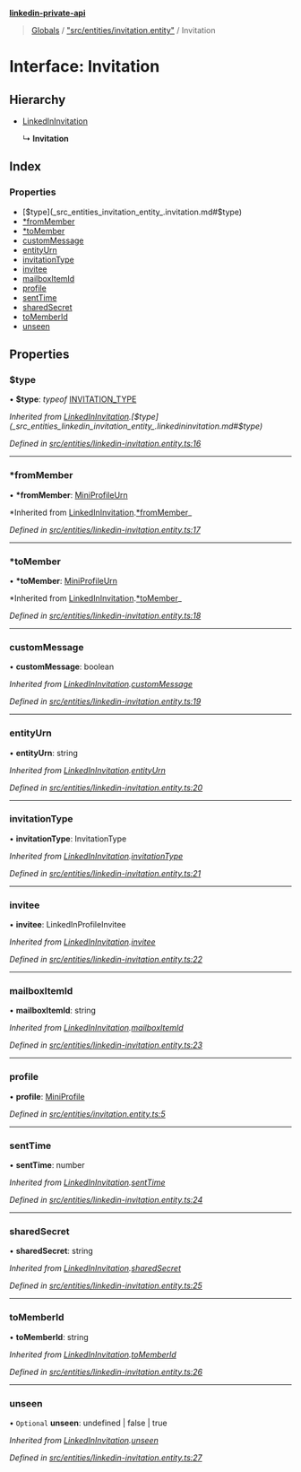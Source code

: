 **[linkedin-private-api](../README.md)**

> [Globals](../globals.md) / ["src/entities/invitation.entity"](../modules/_src_entities_invitation_entity_.md) / Invitation

# Interface: Invitation

## Hierarchy

- [LinkedInInvitation](_src_entities_linkedin_invitation_entity_.linkedininvitation.md)

  ↳ **Invitation**

## Index

### Properties

- [$type](_src_entities_invitation_entity_.invitation.md#$type)
- [\*fromMember](_src_entities_invitation_entity_.invitation.md#*frommember)
- [\*toMember](_src_entities_invitation_entity_.invitation.md#*tomember)
- [customMessage](_src_entities_invitation_entity_.invitation.md#custommessage)
- [entityUrn](_src_entities_invitation_entity_.invitation.md#entityurn)
- [invitationType](_src_entities_invitation_entity_.invitation.md#invitationtype)
- [invitee](_src_entities_invitation_entity_.invitation.md#invitee)
- [mailboxItemId](_src_entities_invitation_entity_.invitation.md#mailboxitemid)
- [profile](_src_entities_invitation_entity_.invitation.md#profile)
- [sentTime](_src_entities_invitation_entity_.invitation.md#senttime)
- [sharedSecret](_src_entities_invitation_entity_.invitation.md#sharedsecret)
- [toMemberId](_src_entities_invitation_entity_.invitation.md#tomemberid)
- [unseen](_src_entities_invitation_entity_.invitation.md#unseen)

## Properties

### $type

• **$type**: _typeof_ [INVITATION_TYPE](../modules/_src_entities_linkedin_invitation_entity_.md#invitation_type)

_Inherited from [LinkedInInvitation](_src_entities_linkedin_invitation_entity_.linkedininvitation.md).[$type](_src_entities_linkedin_invitation_entity_.linkedininvitation.md#$type)_

_Defined in [src/entities/linkedin-invitation.entity.ts:16](https://github.com/eilonmore/linkedin-private-api/blob/354b20a/src/entities/linkedin-invitation.entity.ts#L16)_

---

### \*fromMember

• **\*fromMember**: [MiniProfileUrn](../modules/_src_entities_linkedin_mini_profile_entity_.md#miniprofileurn)

*Inherited from [LinkedInInvitation](_src_entities_linkedin_invitation_entity_.linkedininvitation.md).[*fromMember](_src_entities_linkedin_invitation_entity_.linkedininvitation.md#_frommember)_

_Defined in [src/entities/linkedin-invitation.entity.ts:17](https://github.com/eilonmore/linkedin-private-api/blob/354b20a/src/entities/linkedin-invitation.entity.ts#L17)_

---

### \*toMember

• **\*toMember**: [MiniProfileUrn](../modules/_src_entities_linkedin_mini_profile_entity_.md#miniprofileurn)

*Inherited from [LinkedInInvitation](_src_entities_linkedin_invitation_entity_.linkedininvitation.md).[*toMember](_src_entities_linkedin_invitation_entity_.linkedininvitation.md#_tomember)_

_Defined in [src/entities/linkedin-invitation.entity.ts:18](https://github.com/eilonmore/linkedin-private-api/blob/354b20a/src/entities/linkedin-invitation.entity.ts#L18)_

---

### customMessage

• **customMessage**: boolean

_Inherited from [LinkedInInvitation](_src_entities_linkedin_invitation_entity_.linkedininvitation.md).[customMessage](_src_entities_linkedin_invitation_entity_.linkedininvitation.md#custommessage)_

_Defined in [src/entities/linkedin-invitation.entity.ts:19](https://github.com/eilonmore/linkedin-private-api/blob/354b20a/src/entities/linkedin-invitation.entity.ts#L19)_

---

### entityUrn

• **entityUrn**: string

_Inherited from [LinkedInInvitation](_src_entities_linkedin_invitation_entity_.linkedininvitation.md).[entityUrn](_src_entities_linkedin_invitation_entity_.linkedininvitation.md#entityurn)_

_Defined in [src/entities/linkedin-invitation.entity.ts:20](https://github.com/eilonmore/linkedin-private-api/blob/354b20a/src/entities/linkedin-invitation.entity.ts#L20)_

---

### invitationType

• **invitationType**: InvitationType

_Inherited from [LinkedInInvitation](_src_entities_linkedin_invitation_entity_.linkedininvitation.md).[invitationType](_src_entities_linkedin_invitation_entity_.linkedininvitation.md#invitationtype)_

_Defined in [src/entities/linkedin-invitation.entity.ts:21](https://github.com/eilonmore/linkedin-private-api/blob/354b20a/src/entities/linkedin-invitation.entity.ts#L21)_

---

### invitee

• **invitee**: LinkedInProfileInvitee

_Inherited from [LinkedInInvitation](_src_entities_linkedin_invitation_entity_.linkedininvitation.md).[invitee](_src_entities_linkedin_invitation_entity_.linkedininvitation.md#invitee)_

_Defined in [src/entities/linkedin-invitation.entity.ts:22](https://github.com/eilonmore/linkedin-private-api/blob/354b20a/src/entities/linkedin-invitation.entity.ts#L22)_

---

### mailboxItemId

• **mailboxItemId**: string

_Inherited from [LinkedInInvitation](_src_entities_linkedin_invitation_entity_.linkedininvitation.md).[mailboxItemId](_src_entities_linkedin_invitation_entity_.linkedininvitation.md#mailboxitemid)_

_Defined in [src/entities/linkedin-invitation.entity.ts:23](https://github.com/eilonmore/linkedin-private-api/blob/354b20a/src/entities/linkedin-invitation.entity.ts#L23)_

---

### profile

• **profile**: [MiniProfile](_src_entities_mini_profile_entity_.miniprofile.md)

_Defined in [src/entities/invitation.entity.ts:5](https://github.com/eilonmore/linkedin-private-api/blob/354b20a/src/entities/invitation.entity.ts#L5)_

---

### sentTime

• **sentTime**: number

_Inherited from [LinkedInInvitation](_src_entities_linkedin_invitation_entity_.linkedininvitation.md).[sentTime](_src_entities_linkedin_invitation_entity_.linkedininvitation.md#senttime)_

_Defined in [src/entities/linkedin-invitation.entity.ts:24](https://github.com/eilonmore/linkedin-private-api/blob/354b20a/src/entities/linkedin-invitation.entity.ts#L24)_

---

### sharedSecret

• **sharedSecret**: string

_Inherited from [LinkedInInvitation](_src_entities_linkedin_invitation_entity_.linkedininvitation.md).[sharedSecret](_src_entities_linkedin_invitation_entity_.linkedininvitation.md#sharedsecret)_

_Defined in [src/entities/linkedin-invitation.entity.ts:25](https://github.com/eilonmore/linkedin-private-api/blob/354b20a/src/entities/linkedin-invitation.entity.ts#L25)_

---

### toMemberId

• **toMemberId**: string

_Inherited from [LinkedInInvitation](_src_entities_linkedin_invitation_entity_.linkedininvitation.md).[toMemberId](_src_entities_linkedin_invitation_entity_.linkedininvitation.md#tomemberid)_

_Defined in [src/entities/linkedin-invitation.entity.ts:26](https://github.com/eilonmore/linkedin-private-api/blob/354b20a/src/entities/linkedin-invitation.entity.ts#L26)_

---

### unseen

• `Optional` **unseen**: undefined \| false \| true

_Inherited from [LinkedInInvitation](_src_entities_linkedin_invitation_entity_.linkedininvitation.md).[unseen](_src_entities_linkedin_invitation_entity_.linkedininvitation.md#unseen)_

_Defined in [src/entities/linkedin-invitation.entity.ts:27](https://github.com/eilonmore/linkedin-private-api/blob/354b20a/src/entities/linkedin-invitation.entity.ts#L27)_

